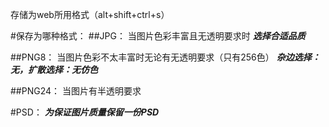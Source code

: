 存储为web所用格式（alt+shift+ctrl+s）

#保存为哪种格式：
##JPG：
当图片色彩丰富且无透明要求时
***选择合适品质***

##PNG8：
当图片色彩不太丰富时无论有无透明要求（只有256色）
***杂边选择：无，扩散选择：无仿色***

##PNG24：
当图片有半透明要求

#PSD：
***为保证图片质量保留一份PSD***
